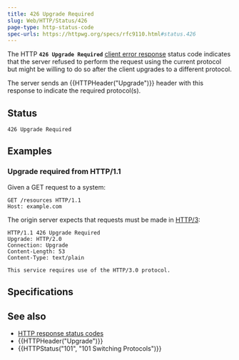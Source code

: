 ```yaml
---
title: 426 Upgrade Required
slug: Web/HTTP/Status/426
page-type: http-status-code
spec-urls: https://httpwg.org/specs/rfc9110.html#status.426
---
```




The HTTP **`426 Upgrade Required`** [client error response](/Web/HTTP/Status#client_error_responses) status code indicates that the server refused to perform the request using the current protocol but might be willing to do so after the client upgrades to a different protocol.

The server sends an {{HTTPHeader("Upgrade")}} header with this response to indicate the required protocol(s).

## Status

```http
426 Upgrade Required
```

## Examples

### Upgrade required from HTTP/1.1

Given a GET request to a system:

```http
GET /resources HTTP/1.1
Host: example.com
```

The origin server expects that requests must be made in [HTTP/3](/Glossary/HTTP_3):

```http
HTTP/1.1 426 Upgrade Required
Upgrade: HTTP/2.0
Connection: Upgrade
Content-Length: 53
Content-Type: text/plain

This service requires use of the HTTP/3.0 protocol.
```

## Specifications



## See also

- [HTTP response status codes](/Web/HTTP/Status)
- {{HTTPHeader("Upgrade")}}
- {{HTTPStatus("101", "101 Switching Protocols")}}
